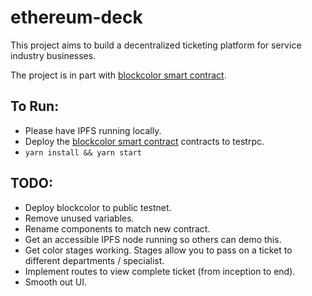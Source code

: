 # ethereum-deck

This project aims to build a decentralized ticketing platform for service industry businesses.

The project is in part with [blockcolor smart contract](https://github.com/brentkirkland/blockcolor).

## To Run:
* Please have IPFS running locally.
* Deploy the [blockcolor smart contract](https://github.com/brentkirkland/blockcolor) contracts to testrpc.
* `yarn install && yarn start`

## TODO:
* Deploy blockcolor to public testnet.
* Remove unused variables.
* Rename components to match new contract.
* Get an accessible IPFS node running so others can demo this.
* Get color stages working. Stages allow you to pass on a ticket to different departments / specialist.
* Implement routes to view complete ticket (from inception to end).
* Smooth out UI.
